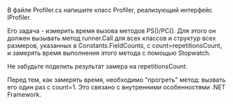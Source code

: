 В файле Profiler.cs напишите класс Profiler, реализующий интерфейс IProfiler.

Его задача - измерить время вызова методов PS()/PC(). Для этого он должен вызывать метод runner.Call для всех классов и структур всех размеров, указанных в Constants.FieldCounts, с count=repetitionsCount, и замерять время выполнения этого метода с помощью Stopwatch.

Не забудьте поделить результат замера на repetitionsCount.

Перед тем, как замерять время, необходимо "прогреть" метод: вызвать его один раз с count=1. Это связано с внутренними особенностями .NET Framework.